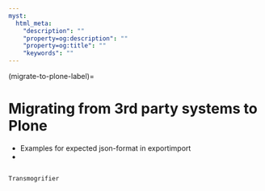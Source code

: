 ```yaml
---
myst:
  html_meta:
    "description": ""
    "property=og:description": ""
    "property=og:title": ""
    "keywords": ""
---
```


(migrate-to-plone-label)=

# Migrating from 3rd party systems to Plone

* Examples for expected json-format in exportimport
*


```{seealso}

Transmogrifier

```